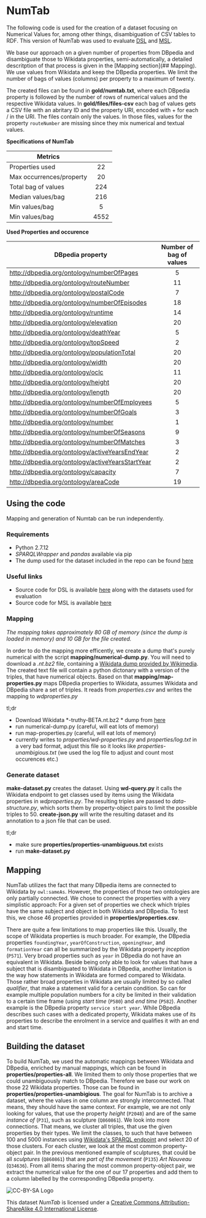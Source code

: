 NumTab
======

The following code is used for the creation of a dataset focusing on Numerical Values for, among other things, disambiguation of CSV tables to RDF. This version of NumTab was used to evaluate [DSL](https://github.com/minhptx/iswc-2016-semantic-labeling) and [MSL](https://github.com/sebneu/number_labelling).

We base our approach on a given number of properties from DBpedia and disambiguate those to Wikidata properties, semi-automatically, a detailed descritption of that process is given in the [Mapping section](## Mapping). We use values from Wikidata and keep the DBpedia properties. We limit the number of bags of values (columns) per property to a maximum of twenty.

The created files can be found in **gold/numtab.txt**, where each DBpedia property is followed by the number of rows of numerical values and the respective Wikidata values. In **gold/files/files-csv** each bag of values gets a CSV file with an abritary ID and the property URI, encoded with + for each / in the URI. The files contain only the values. In those files, values for the property `routeNumber` are missing since they mix numerical and textual values.

**Specifications of NumTab**

| Metrics		 		    |      |
| --------------------------|:----:|
| Properties used  		    | 22   |
| Max occurrences/property  | 20   |
| Total bag of values       | 224  |
| Median values/bag 		| 216  |
| Min values/bag 			| 5    |
| Min values/bag 			| 4552 |


**Used Properties and occurence**

|DBpedia property 		   | Number of bag of values |
|--------------------------|:-----------------------:|
|http://dbpedia.org/ontology/numberOfPages | 5 |
|http://dbpedia.org/ontology/routeNumber | 11|
|http://dbpedia.org/ontology/postalCode | 7|
|http://dbpedia.org/ontology/numberOfEpisodes | 18 |
|http://dbpedia.org/ontology/runtime | 14 |
|http://dbpedia.org/ontology/elevation | 20 |
|http://dbpedia.org/ontology/deathYear | 5 |
|http://dbpedia.org/ontology/topSpeed | 2 |
|http://dbpedia.org/ontology/populationTotal | 20 |
|http://dbpedia.org/ontology/width | 20 |
|http://dbpedia.org/ontology/oclc | 11 |
|http://dbpedia.org/ontology/height | 20 |
|http://dbpedia.org/ontology/length | 20 |
|http://dbpedia.org/ontology/numberOfEmployees | 5 |
|http://dbpedia.org/ontology/numberOfGoals | 3 |
|http://dbpedia.org/ontology/number | 1 |
|http://dbpedia.org/ontology/numberOfSeasons | 9 |
|http://dbpedia.org/ontology/numberOfMatches | 3 |
|http://dbpedia.org/ontology/activeYearsEndYear | 2 |
|http://dbpedia.org/ontology/activeYearsStartYear | 2 |
|http://dbpedia.org/ontology/capacity | 7 |
|http://dbpedia.org/ontology/areaCode | 19|


## Using the code

Mapping and generation of Numtab can be run independently.

### Requirements
- Python 2.7.12
- *SPARQLWrapper* and *pandas* available via pip
- The dump used for the dataset included in the repo can be found [here](https://dumps.wikimedia.org/wikidatawiki/entities/20170503/)

### Useful links
 - Source code for DSL is available [here](https://github.com/minhptx/iswc-2016-semantic-labeling) along with the datasets used for evaluation
 - Source code for MSL is available [here](https://github.com/sebneu/number_labelling)

### Mapping
*The mapping takes approximately 80 GB of memory (since the dump is loaded in memory) and 10 GB for the file created.*

In order to do the mapping more efficently, we create a dump that's purely numerical with the script **mapping/numerical-dump.py**. You will need to download a *.nt.bz2* file, containing a [Wikidata dump provided by Wikimedia](https://dumps.wikimedia.org/wikidatawiki/entities/). The created text file will contain a python dictonary with a version of the triples, that have numerical objects. Based on that **mapping/map-properties.py** maps DBpedia properties to Wikidata, assumes Wikidata and DBpedia share a set of triples. It reads from *properties.csv* and writes the mapping to *wdproperties.py*

tl;dr
- Download Wikidata *-truthy-BETA.nt.bz2 * dump from [here](https://dumps.wikimedia.org/wikidatawiki/entities/)
- run numerical-dump.py (careful, will eat lots of memory)
- run map-properties.py (careful, will eat lots of memory)
- currently writes to *properties/wd-properties.py* and *properties/log.txt* in a very bad format, adjust this file so it looks like *properties-unambigious.txt* (we used the log file to adjust and count most occurences etc.) 

### Generate dataset
**make-dataset.py** creates the dataset. Using **wd-query.py** it calls the Wikidata endpoint to get classes used by items using the Wikidata properties in *wdproperties.py*. The resulting triples are passed to *data-structure.py*, which sorts them by property-object pairs to limit the possible triples to 50. **create-json.py** will write the resulting dataset and its annotation to a json file that can be used.

tl;dr
- make sure **properties/properties-unambiguous.txt** exists
- run **make-dataset.py**


## Mapping 

NumTab utilizes the fact that many DBpedia items are connected to Wikidata by `owl:sameAs`. However, the properties of those two ontologies are only partially connected. We chose to connect the properties with a very simplistic approach: For a given set of properties we check which triples have the same subject and object in both Wikidata and DBpedia. To test this, we chose 46 properties provided in **properties/properties.csv**.

There are quite a few limitations to map properties like this. Usually, the scope of Wikidata properties is much broader. For example, the DBpedia properties `foundingYear`, `yearOfConstruction`, `openingYear`, and `formationYear` can all be summarized by the Wikidata property *inception* (`P571`). Very broad properties such as `year` in DBpedia do not have an equivalent in Wikidata. Beside being only able to look for values that have a subject that is disambiguated to Wikidata in DBpedia, another limitation is the way how statements in Wikidata are formed compared to Wikidata. Those rather broad properties in Wikidata are usually limited by so called *qualifier*, that make a statement valid for a certain condition. So can for example multiple population numbers for a city be limited in their validation to a certain time frame (using *start time* (`P580`) and *end time* (`P582`). Another example is the DBpedia property `service start year`. While DBpedia describes such cases with a dedicated property, Wikidata makes use of its properties to describe the enrolment in a service and qualifies it with an end and start time.

## Building the dataset
To build NumTab, we used the automatic mappings between Wikidata and DBpedia, enriched by manual mappings, which can be found in **properties/properties-all**.
We limited them to only those properties that we could unambiguously match to DBpedia. Therefore we base our work on those $22$ Wikidata properties. Those can be found in **properties/properties-unambigious**.
The goal for NumTab is to archive a dataset, where the values in one column are strongly interconnected. That means, they should have the same context. For example, we are not only looking for values, that use the property *height* (`P2048`) and are of the same *instance of* (`P31`), such as sculpture (`Q860861`). We look into more connections. 
That means, we cluster all triples, that use the given properties by their types. We limit the classes, to such that have between 100 and 5000 instances using [Wikidata's SPARQL endpoint](https://query.wikidata.org/) and select 20 of those clusters. For each cluster, we look at the most common property-object pair. In the previous mentioned example of sculptures, that could be all *sculptures* (`Q860861`) that are *part of the movement* (`P135`) *Art Nouveau* (`Q34636`). From all items sharing the most common property-object pair, we extract the numerical value for the one of our 17 properties and add them to a column labelled by the corresponding DBpedia property.



![CC-BY-SA Logo](https://licensebuttons.net/l/by-sa/4.0/88x31.png)

This dataset *NumTab* is licensed under a [Creative Commons Attribution-ShareAlike 4.0 International License](https://creativecommons.org/licenses/by-sa/4.0/).

